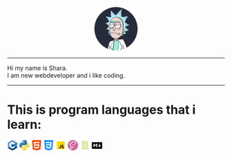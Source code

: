 <div align="center"><img src="./img/rick.png"></div>

---

Hi my name is Shara.<br>
I am new webdeveloper and i like coding.

---

# This is program languages that i learn:
<img src="./img/c++.png" width="24"> <img src="./img/python.png" width="24">
<img src="./img/html-5.png" width="24">
<img src="./img/css.png" width="24">
<img src="./img/javascript.png" width="24">
<img src="./img/sass.png" width="24">
<img src="./img/json.png" width="24">
<img src="./img/markdown.png" width="24">
